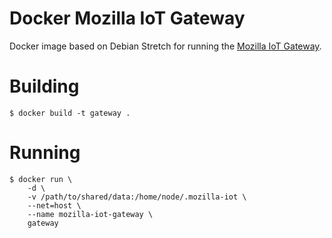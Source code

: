 # Docker Mozilla IoT Gateway

Docker image based on Debian Stretch for running the [Mozilla IoT Gateway](https://github.com/mozilla-iot/gateway).

# Building

```
$ docker build -t gateway .
```

# Running

```
$ docker run \
    -d \
    -v /path/to/shared/data:/home/node/.mozilla-iot \
    --net=host \
    --name mozilla-iot-gateway \
    gateway
```
